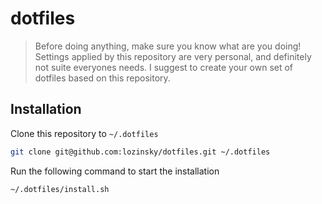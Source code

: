 # dotfiles

> Before doing anything, make sure you know what are you doing! Settings applied by this repository are very personal, and definitely not suite everyones needs. I suggest to create your own set of dotfiles based on this repository.

## Installation

Clone this repository to `~/.dotfiles`

```sh
git clone git@github.com:lozinsky/dotfiles.git ~/.dotfiles
```

Run the following command to start the installation

```sh
~/.dotfiles/install.sh
```
